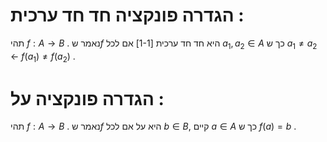 # הגדרה פונקציה חד חד ערכית :
תהי $f : A \to B$ .
נאמר ש$f$ היא חד חד ערכית [1-1] אם לכל $a_1, a_2 \in A$ כך ש $a_1 \neq a_2$ $\leftarrow$ $f(a_1) \neq f(a_2)$ .


# הגדרה פונקציה על :
תהי $f : A \to B$ .
נאמר ש$f$ היא על אם לכל $b \in B$, קיים $a \in A$ כך ש $f(a) = b$ .

